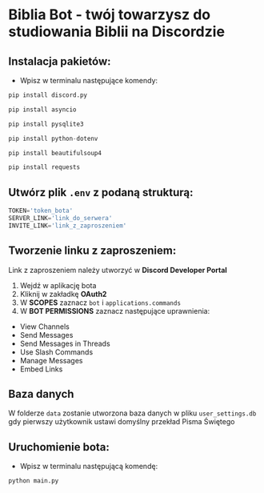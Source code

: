 # Biblia Bot - twój towarzysz do studiowania Biblii na Discordzie

## Instalacja pakietów:

* Wpisz w terminalu następujące komendy:

``` python
pip install discord.py
```

``` python
pip install asyncio
```

``` python
pip install pysqlite3
```

``` python
pip install python-dotenv
```

``` python
pip install beautifulsoup4
```

``` python
pip install requests
```

## Utwórz plik `.env` z podaną strukturą:

``` python
TOKEN='token_bota'
SERVER_LINK='link_do_serwera'
INVITE_LINK='link_z_zaproszeniem'
```
## Tworzenie linku z zaproszeniem:

Link z zaproszeniem należy utworzyć w **Discord Developer Portal**
1. Wejdź w aplikację bota
2. Kliknij w zakładkę **OAuth2**
3. W **SCOPES** zaznacz `bot` i `applications.commands`
4. W **BOT PERMISSIONS** zaznacz następujące uprawnienia:
* View Channels
* Send Messages
* Send Messages in Threads
* Use Slash Commands
* Manage Messages
* Embed Links

## Baza danych

W folderze `data` zostanie utworzona baza danych w pliku `user_settings.db` gdy pierwszy użytkownik ustawi domyślny przekład Pisma Świętego

## Uruchomienie bota:

* Wpisz w terminalu następującą komendę:

``` python
python main.py
```
